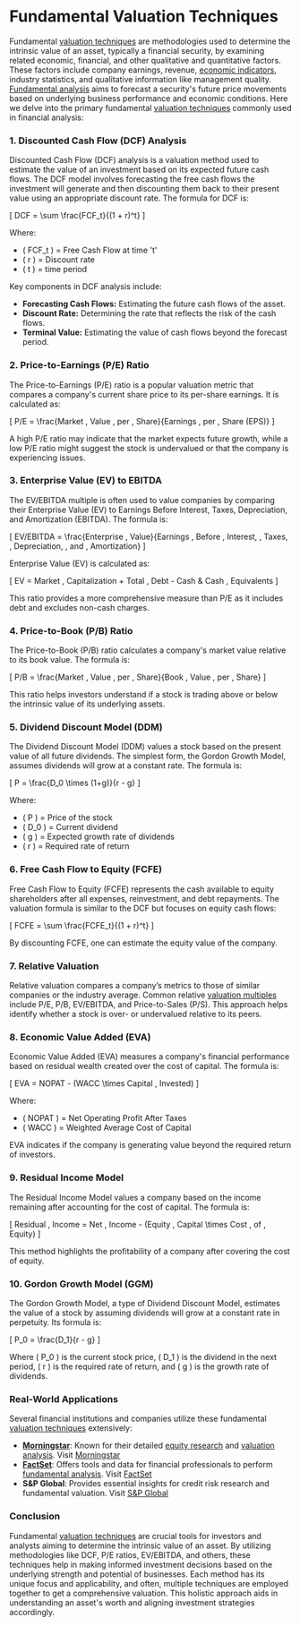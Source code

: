 # Fundamental Valuation Techniques

Fundamental [valuation techniques](../v/valuation_techniques.md) are methodologies used to determine the intrinsic value of an asset, typically a financial security, by examining related economic, financial, and other qualitative and quantitative factors. These factors include company earnings, revenue, [economic indicators](../e/economic_indicators.md), industry statistics, and qualitative information like management quality. [Fundamental analysis](../f/fundamental_analysis.md) aims to forecast a security's future price movements based on underlying business performance and economic conditions. Here we delve into the primary fundamental [valuation techniques](../v/valuation_techniques.md) commonly used in financial analysis:

### 1. Discounted Cash Flow (DCF) Analysis

Discounted Cash Flow (DCF) analysis is a valuation method used to estimate the value of an investment based on its expected future cash flows. The DCF model involves forecasting the free cash flows the investment will generate and then discounting them back to their present value using an appropriate discount rate. The formula for DCF is:

\[ DCF = \sum \frac{FCF_t}{(1 + r)^t} \]

Where:
- \( FCF_t \) = Free Cash Flow at time 't'
- \( r \) = Discount rate
- \( t \) = time period

Key components in DCF analysis include:

- **Forecasting Cash Flows:** Estimating the future cash flows of the asset.
- **Discount Rate:** Determining the rate that reflects the risk of the cash flows.
- **Terminal Value:** Estimating the value of cash flows beyond the forecast period.

### 2. Price-to-Earnings (P/E) Ratio

The Price-to-Earnings (P/E) ratio is a popular valuation metric that compares a company's current share price to its per-share earnings. It is calculated as:

\[ P/E = \frac{Market \, Value \, per \, Share}{Earnings \, per \, Share (EPS)} \]

A high P/E ratio may indicate that the market expects future growth, while a low P/E ratio might suggest the stock is undervalued or that the company is experiencing issues. 

### 3. Enterprise Value (EV) to EBITDA

The EV/EBITDA multiple is often used to value companies by comparing their Enterprise Value (EV) to Earnings Before Interest, Taxes, Depreciation, and Amortization (EBITDA). The formula is:

\[ EV/EBITDA = \frac{Enterprise \, Value}{Earnings \, Before \, Interest, \, Taxes, \, Depreciation, \, and \, Amortization} \]

Enterprise Value (EV) is calculated as:

\[ EV = Market \, Capitalization + Total \, Debt - Cash \& Cash \, Equivalents \]

This ratio provides a more comprehensive measure than P/E as it includes debt and excludes non-cash charges.

### 4. Price-to-Book (P/B) Ratio

The Price-to-Book (P/B) ratio calculates a company's market value relative to its book value. The formula is:

\[ P/B = \frac{Market \, Value \, per \, Share}{Book \, Value \, per \, Share} \]

This ratio helps investors understand if a stock is trading above or below the intrinsic value of its underlying assets.

### 5. Dividend Discount Model (DDM)

The Dividend Discount Model (DDM) values a stock based on the present value of all future dividends. The simplest form, the Gordon Growth Model, assumes dividends will grow at a constant rate. The formula is:

\[ P = \frac{D_0 \times (1+g)}{r - g} \]

Where:
- \( P \) = Price of the stock
- \( D_0 \) = Current dividend
- \( g \) = Expected growth rate of dividends
- \( r \) = Required rate of return

### 6. Free Cash Flow to Equity (FCFE)

Free Cash Flow to Equity (FCFE) represents the cash available to equity shareholders after all expenses, reinvestment, and debt repayments. The valuation formula is similar to the DCF but focuses on equity cash flows:

\[ FCFE = \sum \frac{FCFE_t}{(1 + r)^t} \]

By discounting FCFE, one can estimate the equity value of the company.

### 7. Relative Valuation

Relative valuation compares a company’s metrics to those of similar companies or the industry average. Common relative [valuation multiples](../v/valuation_multiples.md) include P/E, P/B, EV/EBITDA, and Price-to-Sales (P/S). This approach helps identify whether a stock is over- or undervalued relative to its peers.

### 8. Economic Value Added (EVA)

Economic Value Added (EVA) measures a company's financial performance based on residual wealth created over the cost of capital. The formula is:

\[ EVA = NOPAT - (WACC \times Capital \, Invested) \]

Where:
- \( NOPAT \) = Net Operating Profit After Taxes
- \( WACC \) = Weighted Average Cost of Capital

EVA indicates if the company is generating value beyond the required return of investors.

### 9. Residual Income Model

The Residual Income Model values a company based on the income remaining after accounting for the cost of capital. The formula is:

\[ Residual \, Income = Net \, Income - (Equity \, Capital \times Cost \, of \, Equity) \]

This method highlights the profitability of a company after covering the cost of equity.

### 10. Gordon Growth Model (GGM)

The Gordon Growth Model, a type of Dividend Discount Model, estimates the value of a stock by assuming dividends will grow at a constant rate in perpetuity. Its formula is:

\[ P_0 = \frac{D_1}{r - g} \]

Where \( P_0 \) is the current stock price, \( D_1 \) is the dividend in the next period, \( r \) is the required rate of return, and \( g \) is the growth rate of dividends.

### Real-World Applications 

Several financial institutions and companies utilize these fundamental [valuation techniques](../v/valuation_techniques.md) extensively:

- **[Morningstar](../m/morningstar.md)**: Known for their detailed [equity research](../e/equity_research.md) and [valuation analysis](../v/valuation_analysis.md). Visit [Morningstar](https://www.morningstar.com/)
- **[FactSet](../f/factset.md)**: Offers tools and data for financial professionals to perform [fundamental analysis](../f/fundamental_analysis.md). Visit [FactSet](https://www.factset.com/)
- **S&P Global**: Provides essential insights for credit risk research and fundamental valuation. Visit [S&P Global](https://www.spglobal.com/)

### Conclusion

Fundamental [valuation techniques](../v/valuation_techniques.md) are crucial tools for investors and analysts aiming to determine the intrinsic value of an asset. By utilizing methodologies like DCF, P/E ratios, EV/EBITDA, and others, these techniques help in making informed investment decisions based on the underlying strength and potential of businesses. Each method has its unique focus and applicability, and often, multiple techniques are employed together to get a comprehensive valuation. This holistic approach aids in understanding an asset's worth and aligning investment strategies accordingly.
